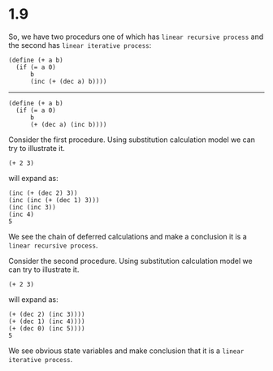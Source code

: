 #  1.9

So, we have two procedurs one of which has `linear recursive process` and the second has `linear iterative process`:

```
(define (+ a b)
  (if (= a 0)
      b
      (inc (+ (dec a) b))))
```
------------
```
(define (+ a b)
  (if (= a 0)
      b
      (+ (dec a) (inc b))))
```
Consider the first procedure. Using substitution calculation model we can try to illustrate it.

```
(+ 2 3)
```
will expand as:
```
(inc (+ (dec 2) 3))
(inc (inc (+ (dec 1) 3)))
(inc (inc 3))
(inc 4)
5
```

We see the chain of deferred calculations and make a conclusion it is a `linear recursive process`.

Consider the second procedure. Using substitution calculation model we can try to illustrate it.

```
(+ 2 3)
```
will expand as:
```
(+ (dec 2) (inc 3))))
(+ (dec 1) (inc 4))))
(+ (dec 0) (inc 5))))
5
```
We see obvious state variables and make conclusion that it is a `linear iterative process`.

